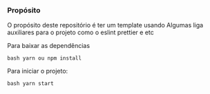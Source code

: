 ### Propósito
 O propósito deste repositório é ter um template usando
Algumas liga auxiliares para o projeto como o eslint prettier e etc


Para baixar as dependências 

``bash
 yarn ou npm install
``

Para iniciar o projeto:

``bash
 yarn start
``

